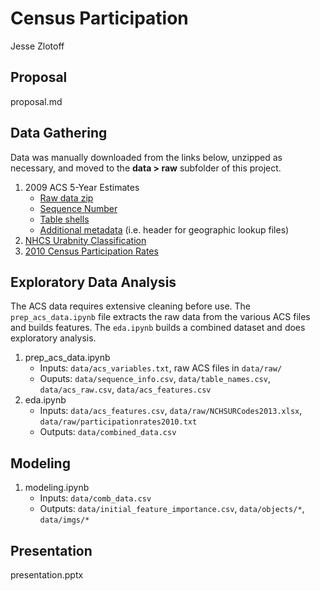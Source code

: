 # Census Participation
Jesse Zlotoff<br>

## Proposal
proposal.md

## Data Gathering
Data was manually downloaded from the links below, unzipped as necessary, and
moved to the **data > raw** subfolder of this project.
1. 2009 ACS 5-Year Estimates
    * [Raw data zip](https://www2.census.gov/acs2005_2009_5yr/summaryfile/2005-2009_ACSSF_All_In_2_Giant_Files(Experienced-Users-Only)/All_Geographies_Not_Tracts_Block_Groups.zip)
    * [Sequence Number](https://www2.census.gov/acs2005_2009_5yr/summaryfile/Sequence_Number_and_Table_Number_Lookup.xls)
    * [Table shells](https://www2.census.gov/acs2005_2009_5yr/summaryfile/ACS2009_5-Year_TableShells.xls)
    * [Additional metadata](https://www2.census.gov/acs2005_2009_5yr/summaryfile/ACS_2005-2009_SF_Tech_Doc.pdf) (i.e. header for geographic lookup files)
2. [NHCS Urabnity Classification](https://www.cdc.gov/nchs/data/data_acces_files/NCHSURCodes2013.xlsx)
3. [2010 Census Participation Rates](https://www2.census.gov/programs-surveys/decennial/2010/data/participation-rates-states/participationrates2010.txt?#)

## Exploratory Data Analysis
The ACS data requires extensive cleaning before use.  The `prep_acs_data.ipynb` file extracts the raw data from the various ACS files and builds features.  The `eda.ipynb` builds a combined dataset and does exploratory analysis.
1. prep_acs_data.ipynb
    * Inputs: `data/acs_variables.txt`, raw ACS files in `data/raw/`
    * Ouputs: `data/sequence_info.csv`, `data/table_names.csv`, `data/acs_raw.csv`, `data/acs_features.csv`
2. eda.ipynb
    * Inputs: `data/acs_features.csv`, `data/raw/NCHSURCodes2013.xlsx`, `data/raw/participationrates2010.txt`
    * Outputs: `data/combined_data.csv`

## Modeling
1. modeling.ipynb<br>
    * Inputs: `data/comb_data.csv`
    * Outputs: `data/initial_feature_importance.csv`, `data/objects/*`, `data/imgs/*`

## Presentation
presentation.pptx